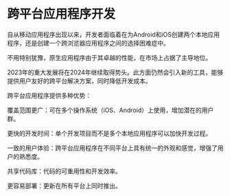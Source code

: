 # 跨平台应用程序开发

自从移动应用程序出现以来，开发者面临着在为Android和iOS创建两个本地应用程序，还是创建一个跨浏览器应用程序之间的选择困难症中。

不用特别犹豫，原生应用程序由于其卓越的性能，在市场上占据了主导地位。

2023年的重大发展将在2024年继续取得势头。此方面仍然会引入新的工具，能够提供用户友好的跨平台解决方案，同时降低开发成本。

跨平台应用程序提供多种优势：

覆盖范围更广：可在多个操作系统（iOS、Android）上使用，增加潜在的用户群。

更快的开发时间：单个开发项目而不是多个本地应用程序可以加快开发过程。

一致的用户体验：跨平台应用程序在不同平台上具有统一的外观和感觉，增强了用户的熟悉度。

共享代码库：代码的可重用性和开发效率。

更容易部署：更新在所有平台上同时推出。